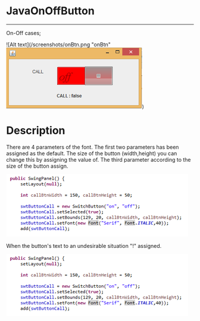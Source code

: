 ﻿  
# JavaOnOffButton
-----------------------------------------------------------
  
On-Off cases;

![Alt text](/screenshots/onBtn.png "onBtn"
![Alt text](/screenshots/offBtn.png "offBtn"))


#  Description

There are 4 parameters of the font. 
The first two parameters has been assigned as the default.
The size of the button (width,height) you can change this by assigning the value of. 
The third parameter according to the size of the button assign. 

![Alt text](/screenshots/swingPanel.png "font")


When the button's text to an undesirable situation "!" assigned.

![Alt text](/screenshots/swingPanel.png "sizeErrorBtn")
 



